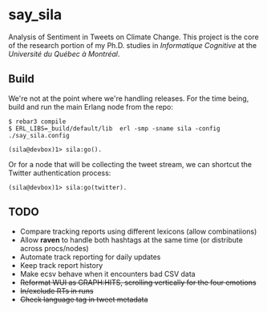 say_sila
=====

Analysis of Sentiment in Tweets on Climate Change.  This project is the core of the research portion
of my Ph.D. studies in _Informatique Cognitive_ at the _Université du Québec à Montréal_.

Build
-----

We're not at the point where we're handling releases.  For the time being, build and run the main Erlang
node from the repo:

    $ rebar3 compile
    $ ERL_LIBS=_build/default/lib  erl -smp -sname sila -config ./say_sila.config

    (sila@devbox)1> sila:go().

Or for a node that will be collecting the tweet stream, we can shortcut the Twitter authentication
process:

    (sila@devbox)1> sila:go(twitter).


TODO
-----
- Compare tracking reports using different lexicons (allow combinatiions)
- Allow **raven** to handle both hashtags at the same time (or distribute across procs/nodes)
- Automate track reporting for daily updates
- Keep track report history
- Make ecsv behave when it encounters bad CSV data
- ~~Reformat WUI as GRAPH:HITS, scrolling vertically for the four emotions~~
- ~~In/exclude RTs in runs~~
- ~~Check language tag in tweet metadata~~
